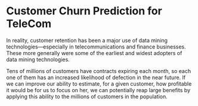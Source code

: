 # Customer Churn Prediction for TeleCom

In reality, customer retention has been a major use of data mining technologies—especially in telecommunications and finance businesses. These more generally were some of the earliest and widest adopters of data mining technologies.

Tens of millions of customers have contracts expiring each month, so each one of them has an increased likelihood of defection in the near future. If we can improve our ability to estimate, for a given customer, how profitable it would be for us to focus on her, we can potentially reap large benefits by applying this ability to the millions of customers in the population.
